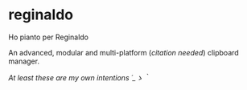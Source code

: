 reginaldo
=========
Ho pianto per Reginaldo

An advanced, modular and multi-platform (*citation needed*) clipboard manager.

*At least these are my own intentions ´_ゝ｀*